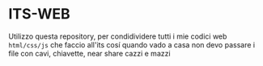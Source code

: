 # ITS-WEB
Utilizzo questa repository, per condidividere tutti i mie codici web `html/css/js` che faccio all'its
cosí quando vado a casa non devo passare i file con cavi, chiavette, near share cazzi e mazzi
